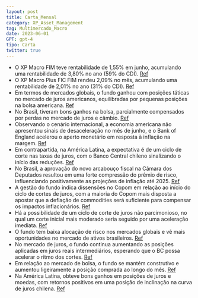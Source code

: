 ```yaml
---
layout: post
title: Carta_Mensal
category: XP_Asset_Management
tag: Multimercado_Macro
date: 2023-06-01
GPT: gpt-4
tipo: Carta
twitter: true
---
```


- O XP Macro FIM teve rentabilidade de 1,55% em junho, acumulando uma rentabilidade de 3,80% no ano (59% do CDI).
<a href="#" onclick="search_on_pdf('Carta Junho | 2023Em junho, o XP Macro FIM teve rentabilidade de 1,55%, acumulando uma rentabilidad')">Ref</a>
- O XP Macro Plus FIC FIM rendeu 2,09% no mês, acumulando uma rentabilidade de 2,01% no ano (31% do CDI).
<a href="#" onclick="search_on_pdf('O fundo XP Macro Plus FIC FIM rendeu 2,09% no mês, acumulando uma rentabilidade de2,01% no ano (31%')">Ref</a>
- Em termos de mercados globais, o fundo ganhou com posições táticas no mercado de juros americanos, equilibradas por pequenas posições na bolsa americana.
<a href="#" onclick="search_on_pdf('Nos mercados globais, o fundo apresentou ganhos com posições táticas no mercado dejuros americanos ')">Ref</a>
- No Brasil, tiveram bons ganhos na bolsa, parcialmente compensados por perdas no mercado de juros e câmbio.
<a href="#" onclick="search_on_pdf('Brasil, teve bons ganhos comprados em bolsa compensados parcialmente por perdas nomercado de juros ')">Ref</a>
- Observando o cenário internacional, a economia americana não apresentou sinais de desaceleração no mês de junho, e o Bank of England acelerou o aperto monetário em resposta à inflação na margem.
<a href="#" onclick="search_on_pdf('ritmo de aperto monetário, em meio à aceleração do núcleo de inflação na margem, diantede um mercad')">Ref</a>
- Em contrapartida, na América Latina, a expectativa é de um ciclo de corte nas taxas de juros, com o Banco Central chileno sinalizando o início das reduções.
<a href="#" onclick="search_on_pdf('América Latina se encontra às vésperas do ciclo de corte. Em junho, o BC colombiano encerrouo últim')">Ref</a>
- No Brasil, a aprovação do novo arcabouço fiscal na Câmara dos Deputados resultou em uma forte compressão do prêmio de risco, influenciando positivamente as projeções de inflação até 2025.
<a href="#" onclick="search_on_pdf('tivemos importantes definições acerca do arcabouço fiscal e a manutenção da meta deinflação em 3%. ')">Ref</a>
- A gestão do fundo indica dissensões no Copom em relação ao início do ciclo de cortes de juros, com a maioria do Copom mais disposta a apostar que a deflação de commodities será suficiente para compensar os impactos inflacionários.
<a href="#" onclick="search_on_pdf('apenas deixa claro que a maioria do Copom está mais disposta a apostar que a deflação decommodities')">Ref</a>
- Há a possibilidade de um ciclo de corte de juros não parcimonioso, no qual um corte inicial mais moderado seria seguido por uma aceleração imediata.
<a href="#" onclick="search_on_pdf('possa acelerar o ritmo dos cortes de forma a chegar um pouco mais rápido perto do nívelneutro de ju')">Ref</a>
- O fundo tem baixa alocação de risco nos mercados globais e vê mais oportunidades no mercado de ativos brasileiros.
<a href="#" onclick="search_on_pdf('substancialmente sua posição vendida na bolsa americana no final do mês de maio.No Brasil, ao contr')">Ref</a>
- No mercado de juros, o fundo continua aumentando as posições aplicadas em juros reais intermediários, esperando que o BC possa acelerar o ritmo dos cortes.
<a href="#" onclick="search_on_pdf('Multimercado MacroCarta Junho | 2023No mercado de juros, continuamos aumentando gradualmente as po')">Ref</a>
- Em relação ao mercado de bolsa, o fundo se mantém construtivo e aumentou ligeiramente a posição comprada ao longo do mês.
<a href="#" onclick="search_on_pdf('substancialmente sua posição vendida na bolsa americana no final do mês de maio.No Brasil, ao contr')">Ref</a>
- Na América Latina, obteve bons ganhos em posições de juros e moedas, com retornos positivos em uma posição de inclinação na curva de juros chilena.
<a href="#" onclick="search_on_pdf('Brasil, teve bons ganhos comprados em bolsa compensados parcialmente por perdas nomercado de juros ')">Ref</a>
